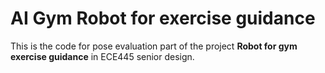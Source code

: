 # AI Gym Robot for exercise guidance

This is the code for pose evaluation part of the project **Robot for gym exercise guidance** in ECE445 senior design.

